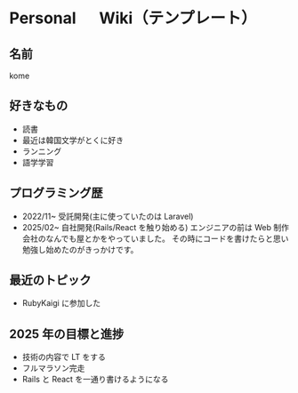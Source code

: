 # Personal 　 Wiki（テンプレート）

## 名前

kome

## 好きなもの

- 読書
- 最近は韓国文学がとくに好き
- ランニング
- 語学学習

## プログラミング歴

- 2022/11~ 受託開発(主に使っていたのは Laravel)
- 2025/02~ 自社開発(Rails/React を触り始める)
  エンジニアの前は Web 制作会社のなんでも屋とかをやっていました。
  その時にコードを書けたらと思い勉強し始めたのがきっかけです。

## 最近のトピック

- RubyKaigi に参加した

## 2025 年の目標と進捗

- 技術の内容で LT をする
- フルマラソン完走
- Rails と React を一通り書けるようになる
